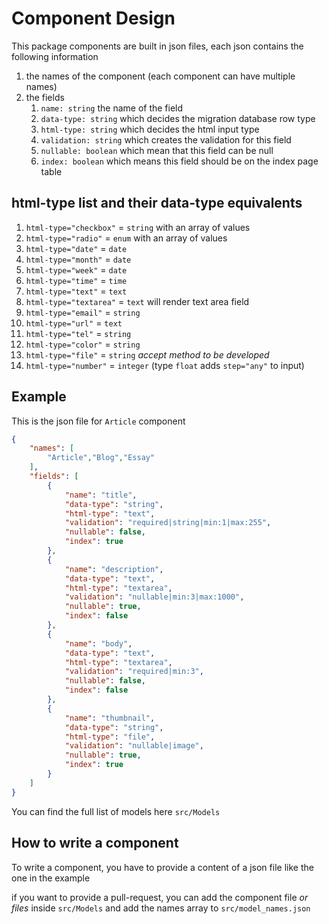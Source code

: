 # Component Design

This package components are built in json files, each json contains the following information

1. the names of the component (each component can have multiple names)
2. the fields
   1. `name: string` the name of the field
   2. `data-type: string` which decides the migration database row type
   3. `html-type: string` which decides the html input type
   4. `validation: string` which creates the validation for this field
   5. `nullable: boolean` which mean that this field can be null
   6. `index: boolean` which means this field should be on the index page table


##  html-type list and their data-type equivalents

1. `html-type="checkbox"` = `string` with an array of values
2. `html-type="radio"` = `enum` with an array of values
3. `html-type="date"` = `date`
4. `html-type="month"` = `date`
5. `html-type="week"` = `date`
6. `html-type="time"` = `time`
7. `html-type="text"` = `text` 
8. `html-type="textarea"` = `text` will render text area field
9. `html-type="email"` = `string`
10. `html-type="url"` = `text`
11. `html-type="tel"` = `string`
12. `html-type="color"` = `string`
13. `html-type="file"` = `string` *accept method to be developed*
14. `html-type="number"` = `integer` (type `float` adds `step="any"` to input)

## Example

This is the json file for `Article` component

``` json
{
    "names": [
        "Article","Blog","Essay"
    ],
    "fields": [
        {
            "name": "title",
            "data-type": "string",
            "html-type": "text",
            "validation": "required|string|min:1|max:255",
            "nullable": false,
            "index": true
        },
        {
            "name": "description",
            "data-type": "text",
            "html-type": "textarea",
            "validation": "nullable|min:3|max:1000",
            "nullable": true,
            "index": false
        },
        {
            "name": "body",
            "data-type": "text",
            "html-type": "textarea",
            "validation": "required|min:3",
            "nullable": false,
            "index": false
        },
        {
            "name": "thumbnail",
            "data-type": "string",
            "html-type": "file",
            "validation": "nullable|image",
            "nullable": true,
            "index": true
        }
    ]
}
```

You can find the full list of models here `src/Models`

## How to write a component

To write a component, you have to provide a content of a json file like the one in the example

if you want to provide a pull-request, you can add the component file *or files* inside `src/Models` and add the names array to `src/model_names.json`